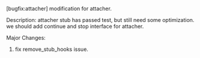 [bugfix:attacher] modification for attacher.

Description:
attacher stub has passed test, but still need
some optimization. we should add continue and
stop interface for attacher.

Major Changes:
1. fix remove_stub_hooks issue.


